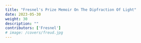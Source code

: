 ```yaml
---
title: "Fresnel's Prize Memoir On The Dipfraction Of Light"
date: 2023-05-30
weight: 30
description: ""
contributors: ['Fresnel']
# image: /covers/freud.jpg
---
```


